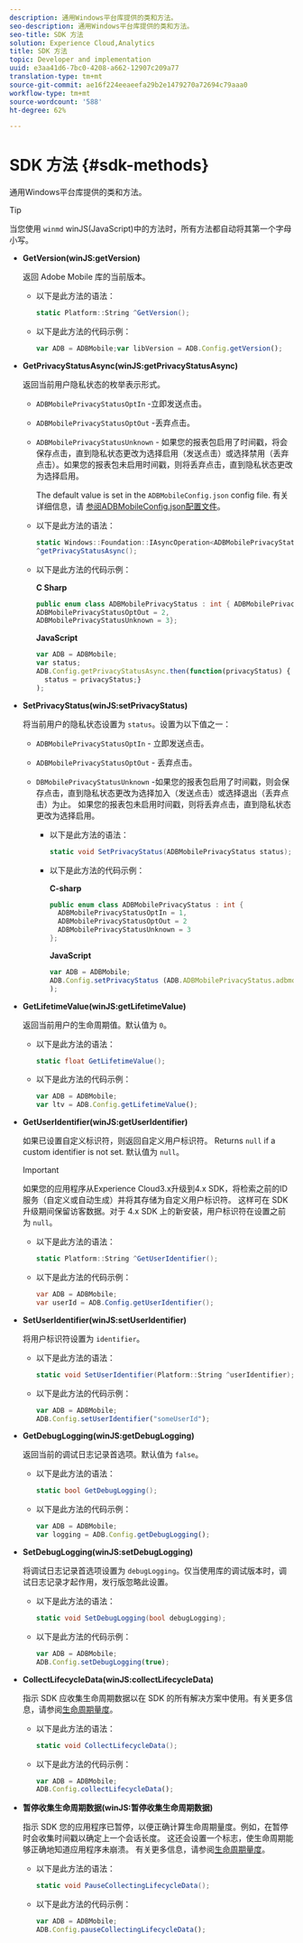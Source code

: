 ```yaml
---
description: 通用Windows平台库提供的类和方法。
seo-description: 通用Windows平台库提供的类和方法。
seo-title: SDK 方法
solution: Experience Cloud,Analytics
title: SDK 方法
topic: Developer and implementation
uuid: e3aa41d6-7bc0-4208-a662-12907c209a77
translation-type: tm+mt
source-git-commit: ae16f224eeaeefa29b2e1479270a72694c79aaa0
workflow-type: tm+mt
source-wordcount: '588'
ht-degree: 62%

---
```



# SDK 方法 {#sdk-methods}

通用Windows平台库提供的类和方法。

>[!TIP]
>
>当您使用 `winmd` winJS(JavaScript)中的方法时，所有方法都自动将其第一个字母小写。

* **GetVersion(winJS:getVersion)**

   返回 Adobe Mobile 库的当前版本。

   * 以下是此方法的语法：

      ```csharp
      static Platform::String ^GetVersion();
      ```

   * 以下是此方法的代码示例：

      ```js
      var ADB = ADBMobile;var libVersion = ADB.Config.getVersion();
      ```

* **GetPrivacyStatusAsync(winJS:getPrivacyStatusAsync)**

   返回当前用户隐私状态的枚举表示形式。

   * `ADBMobilePrivacyStatusOptIn` -立即发送点击。
   * `ADBMobilePrivacyStatusOptOut` -丢弃点击。
   * `ADBMobilePrivacyStatusUnknown` - 如果您的报表包启用了时间戳，将会保存点击，直到隐私状态更改为选择启用（发送点击）或选择禁用（丢弃点击）。如果您的报表包未启用时间戳，则将丢弃点击，直到隐私状态更改为选择启用。

      The default value is set in the `ADBMobileConfig.json` config file. 有关详细信息，请 [参阅ADBMobileConfig.json配置文件](/help/universal-windows/c-configuration/c.json.md)。

   * 以下是此方法的语法：

      ```csharp
      static Windows::Foundation::IAsyncOperation<ADBMobilePrivacyStatus>
      ^getPrivacyStatusAsync();
      ```

   * 以下是此方法的代码示例：

      **C Sharp**

      ```csharp
      public enum class ADBMobilePrivacyStatus : int { ADBMobilePrivacyStatusOptIn = 1, 
      ADBMobilePrivacyStatusOptOut = 2, 
      ADBMobilePrivacyStatusUnknown = 3};
      ```

      **JavaScript**

      ```javascript
      var ADB = ADBMobile;
      var status;
      ADB.Config.getPrivacyStatusAsync.then(function(privacyStatus) {
        status = privacyStatus;}
      );
      ```

* **SetPrivacyStatus(winJS:setPrivacyStatus)**

   将当前用户的隐私状态设置为 `status`。设置为以下值之一：
   * `ADBMobilePrivacyStatusOptIn` - 立即发送点击。
   * `ADBMobilePrivacyStatusOptOut` - 丢弃点击。
   * `DBMobilePrivacyStatusUnknown` -如果您的报表包启用了时间戳，则会保存点击，直到隐私状态更改为选择加入（发送点击）或选择退出（丢弃点击）为止。 如果您的报表包未启用时间戳，则将丢弃点击，直到隐私状态更改为选择启用。

      * 以下是此方法的语法：

         ```csharp
         static void SetPrivacyStatus(ADBMobilePrivacyStatus status);
         ```

      * 以下是此方法的代码示例：

         **C-sharp**

         ```csharp
         public enum class ADBMobilePrivacyStatus : int { 
           ADBMobilePrivacyStatusOptIn = 1, 
           ADBMobilePrivacyStatusOptOut = 2
           ADBMobilePrivacyStatusUnknown = 3
         };
         ```

         **JavaScript**

         ```js
         var ADB = ADBMobile;
         ADB.Config.setPrivacyStatus (ADB.ADBMobilePrivacyStatus.adbmobilePrivacyStatusOptIn
         );
         ```

* **GetLifetimeValue(winJS:getLifetimeValue)**

   返回当前用户的生命周期值。默认值为 `0`。

   * 以下是此方法的语法：

      ```csharp
      static float GetLifetimeValue(); 
      ```

   * 以下是此方法的代码示例：

      ```js
      var ADB = ADBMobile;
      var ltv = ADB.Config.getLifetimeValue();
      ```

* **GetUserIdentifier(winJS:getUserIdentifier)**

   如果已设置自定义标识符，则返回自定义用户标识符。 Returns `null` if a custom identifier is not set.
默认值为 `null`。

   >[!IMPORTANT]
   >
   >如果您的应用程序从Experience Cloud3.x升级到4.x SDK，将检索之前的ID服务（自定义或自动生成）并将其存储为自定义用户标识符。 这样可在 SDK 升级期间保留访客数据。对于 4.x SDK 上的新安装，用户标识符在设置之前为 `null`。

   * 以下是此方法的语法：

      ```csharp
      static Platform::String ^GetUserIdentifier(); 
      ```

   * 以下是此方法的代码示例：

      ```csharp
      var ADB = ADBMobile;
      var userId = ADB.Config.getUserIdentifier(); 
      ```

* **SetUserIdentifier(winJS:setUserIdentifier)**

   将用户标识符设置为 `identifier`。

   * 以下是此方法的语法：

      ```csharp
      static void SetUserIdentifier(Platform::String ^userIdentifier); 
      ```

   * 以下是此方法的代码示例：

      ```javascript
      var ADB = ADBMobile;
      ADB.Config.setUserIdentifier("someUserId");
      ```

* **GetDebugLogging(winJS:getDebugLogging)**

   返回当前的调试日志记录首选项。默认值为 `false`。

   * 以下是此方法的语法：

      ```csharp
      static bool GetDebugLogging();
      ```

   * 以下是此方法的代码示例：

      ```javascript
      var ADB = ADBMobile;
      var logging = ADB.Config.getDebugLogging();
      ```

* **SetDebugLogging(winJS:setDebugLogging)**

   将调试日志记录首选项设置为 `debugLogging`。仅当使用库的调试版本时，调试日志记录才起作用，发行版忽略此设置。

   * 以下是此方法的语法：

      ```csharp
      static void SetDebugLogging(bool debugLogging);
      ```

   * 以下是此方法的代码示例：

      ```js
      var ADB = ADBMobile;
      ADB.Config.setDebugLogging(true);
      ```

* **CollectLifecycleData(winJS:collectLifecycleData)**

   指示 SDK 应收集生命周期数据以在 SDK 的所有解决方案中使用。有关更多信息，请参阅[生命周期量度](/help/universal-windows/metrics.md)。

   * 以下是此方法的语法：

      ```csharp
      static void CollectLifecycleData();
      ```

   * 以下是此方法的代码示例：

      ```js
      var ADB = ADBMobile;
      ADB.Config.collectLifecycleData();
      ```

* **暂停收&#x200B;集生命周期数据(winJS:暂停收集&#x200B;生命周期数据)**

   指示 SDK 您的应用程序已暂停，以便正确计算生命周期量度。例如，在暂停时会收集时间戳以确定上一个会话长度。 这还会设置一个标志，使生命周期能够正确地知道应用程序未崩溃。 有关更多信息，请参阅[生命周期量度](/help/universal-windows/metrics.md)。

   * 以下是此方法的语法：

      ```csharp
      static void PauseCollectingLifecycleData();
      ```

   * 以下是此方法的代码示例：

      ```js
      var ADB = ADBMobile;
      ADB.Config.pauseCollectingLifecycleData(); 
      ```
